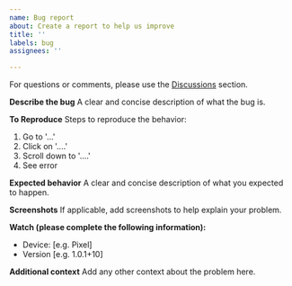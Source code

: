```yaml
---
name: Bug report
about: Create a report to help us improve
title: ''
labels: bug
assignees: ''

---
```


For questions or comments, please use the [Discussions](https://github.com/jithware/brethap/discussions) section.

**Describe the bug**
A clear and concise description of what the bug is.

**To Reproduce**
Steps to reproduce the behavior:
1. Go to '...'
2. Click on '....'
3. Scroll down to '....'
4. See error

**Expected behavior**
A clear and concise description of what you expected to happen.

**Screenshots**
If applicable, add screenshots to help explain your problem.

**Watch (please complete the following information):**
 - Device: [e.g. Pixel]
 - Version [e.g. 1.0.1+10]

**Additional context**
Add any other context about the problem here.
